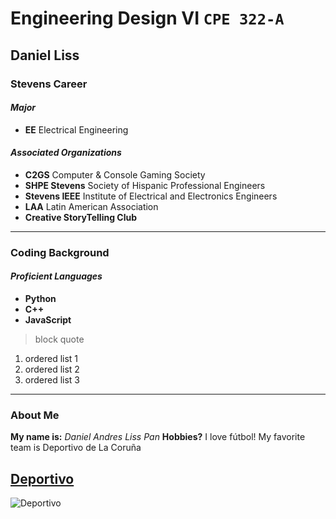 # Engineering Design VI `CPE 322-A`
## Daniel Liss
### Stevens Career
#### *Major*
- **EE** Electrical Engineering

#### *Associated Organizations*
- **C2GS** Computer & Console Gaming Society
- **SHPE Stevens** Society of Hispanic Professional Engineers
- **Stevens IEEE** Institute of Electrical and Electronics Engineers
- **LAA** Latin American Association
- **Creative StoryTelling Club**
---
### Coding Background
#### *Proficient Languages*
- **Python**
- **C++**
- **JavaScript**
> block quote
1. ordered list 1
2. ordered list 2
3. ordered list 3
---
### About Me
**My name is:** *Daniel Andres Liss Pan*
**Hobbies?**
I love fútbol! My favorite team is Deportivo de La Coruña

[Deportivo](https://docs.github.com/en/get-started/writing-on-github/getting-started-with-writing-and-formatting-on-github/basic-writing-and-formatting-syntax)
---
![Deportivo](https://upload.wikimedia.org/wikipedia/en/thumb/4/4e/RC_Deportivo_La_Coru%C3%B1a_logo.svg/1200px-RC_Deportivo_La_Coru%C3%B1a_logo.svg.png)
